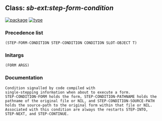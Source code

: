 ## Class: ***sb-ext:step-form-condition***
[![package](https://img.shields.io/badge/Package-SB--EXT-5f9ea0.svg?style=social&colorA=999999)](../) [![type](https://img.shields.io/badge/Type-Class-5f9ea0.svg?style=social&colorA=999999)](../#class) 
### Precedence list
```
(STEP-FORM-CONDITION STEP-CONDITION CONDITION SLOT-OBJECT T)
```
### Initargs
```
(FORM ARGS)
```
### Documentation
```
Condition signalled by code compiled with
single-stepping information when about to execute a form.
STEP-CONDITION-FORM holds the form, STEP-CONDITION-PATHNAME holds the
pathname of the original file or NIL, and STEP-CONDITION-SOURCE-PATH
holds the source-path to the original form within that file or NIL.
Associated with this condition are always the restarts STEP-INTO,
STEP-NEXT, and STEP-CONTINUE.
```
